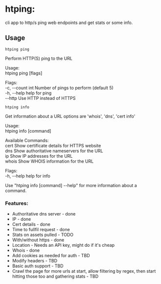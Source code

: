 # htping:
cli app to http/s ping web endpoints and get stats or some info.

## Usage

`htping ping`

Perform HTTP(S) ping to the URL  

Usage:  
  htping ping <url> [flags]  

Flags:  
-c, --count int   Number of pings to perform (default 5)  
-h, --help        help for ping  
    --http        Use HTTP instead of HTTPS  

`htping info`

Get information about a URL options are 'whois', 'dns', 'cert info'  

Usage:  
  htping info [command]  

Available Commands:  
  cert        Show certificate details for HTTPS website  
  dns         Show authoritative nameservers for the URL  
  ip          Show IP addresses for the URL  
  whois       Show WHOIS information for the URL  

Flags:  
  -h, --help   help for info  

Use "htping info [command] --help" for more information about a command.  

### Features:
* Authoritative dns server - done
* IP - done
* Cert details - done
* Time to fullfil request - done
* Stats on assets pulled - TODO
* With/without https - done
* Location - Needs an API key, might do if it's cheap
* Whois - done
* Add cookies as needed for auth - TBD
* Modify headers - TBD
* Basic auth support - TBD
* Crawl the page for more urls at start, allow filtering by regex, then start hitting those too and gathering stats - TBD
